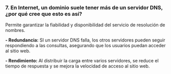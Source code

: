 ### 7. En Internet, un dominio suele tener más de un servidor DNS, ¿por qué cree que esto es así?

Permite garantizar la fiabilidad y disponibilidad del servicio de resolución de nombres.

<b>- Redundancia:</b> SI un servidor DNS falla, los otros servidores pueden seguir respondiendo a las consultas, asegurando que los usuarios puedan acceder al sitio web.

<b>- Rendimiento:</b> Al distribuir la carga entre varios servidores, se reduce el tiempo de respuesta y se mejora la velocidad de acceso al sitio web.